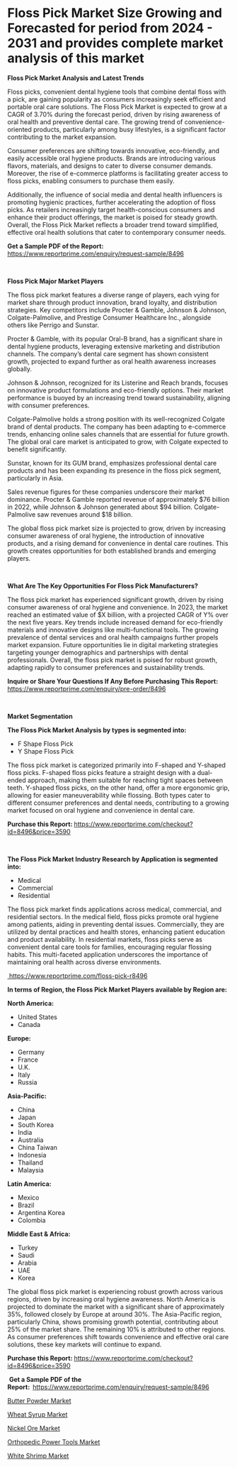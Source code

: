 <p><h1>Floss Pick Market Size Growing and Forecasted for period from 2024 - 2031 and provides complete market analysis of this market</h1></p><p><strong>Floss Pick Market Analysis and Latest Trends</strong></p>
<p><p>Floss picks, convenient dental hygiene tools that combine dental floss with a pick, are gaining popularity as consumers increasingly seek efficient and portable oral care solutions. The Floss Pick Market is expected to grow at a CAGR of 3.70% during the forecast period, driven by rising awareness of oral health and preventive dental care. The growing trend of convenience-oriented products, particularly among busy lifestyles, is a significant factor contributing to the market expansion.</p><p>Consumer preferences are shifting towards innovative, eco-friendly, and easily accessible oral hygiene products. Brands are introducing various flavors, materials, and designs to cater to diverse consumer demands. Moreover, the rise of e-commerce platforms is facilitating greater access to floss picks, enabling consumers to purchase them easily. </p><p>Additionally, the influence of social media and dental health influencers is promoting hygienic practices, further accelerating the adoption of floss picks. As retailers increasingly target health-conscious consumers and enhance their product offerings, the market is poised for steady growth. Overall, the Floss Pick Market reflects a broader trend toward simplified, effective oral health solutions that cater to contemporary consumer needs.</p></p>
<p><strong>Get a Sample PDF of the Report:&nbsp;</strong> <a href="https://www.reportprime.com/enquiry/request-sample/8496?utm_campaign=117&utm_medium=2&utm_source=Github&utm_content=ia&utm_term=10102024&utm_id=floss-pick">https://www.reportprime.com/enquiry/request-sample/8496</a></p>
<p>&nbsp;</p>
<p><strong>Floss Pick Major Market Players</strong></p>
<p><p>The floss pick market features a diverse range of players, each vying for market share through product innovation, brand loyalty, and distribution strategies. Key competitors include Procter & Gamble, Johnson & Johnson, Colgate-Palmolive, and Prestige Consumer Healthcare Inc., alongside others like Perrigo and Sunstar. </p><p>Procter & Gamble, with its popular Oral-B brand, has a significant share in dental hygiene products, leveraging extensive marketing and distribution channels. The company’s dental care segment has shown consistent growth, projected to expand further as oral health awareness increases globally. </p><p>Johnson & Johnson, recognized for its Listerine and Reach brands, focuses on innovative product formulations and eco-friendly options. Their market performance is buoyed by an increasing trend toward sustainability, aligning with consumer preferences.</p><p>Colgate-Palmolive holds a strong position with its well-recognized Colgate brand of dental products. The company has been adapting to e-commerce trends, enhancing online sales channels that are essential for future growth. The global oral care market is anticipated to grow, with Colgate expected to benefit significantly.</p><p>Sunstar, known for its GUM brand, emphasizes professional dental care products and has been expanding its presence in the floss pick segment, particularly in Asia. </p><p>Sales revenue figures for these companies underscore their market dominance. Procter & Gamble reported revenue of approximately $76 billion in 2022, while Johnson & Johnson generated about $94 billion. Colgate-Palmolive saw revenues around $18 billion. </p><p>The global floss pick market size is projected to grow, driven by increasing consumer awareness of oral hygiene, the introduction of innovative products, and a rising demand for convenience in dental care routines. This growth creates opportunities for both established brands and emerging players.</p></p>
<p>&nbsp;</p>
<p><strong>What Are The Key Opportunities For Floss Pick Manufacturers?</strong></p>
<p><p>The floss pick market has experienced significant growth, driven by rising consumer awareness of oral hygiene and convenience. In 2023, the market reached an estimated value of $X billion, with a projected CAGR of Y% over the next five years. Key trends include increased demand for eco-friendly materials and innovative designs like multi-functional tools. The growing prevalence of dental services and oral health campaigns further propels market expansion. Future opportunities lie in digital marketing strategies targeting younger demographics and partnerships with dental professionals. Overall, the floss pick market is poised for robust growth, adapting rapidly to consumer preferences and sustainability trends.</p></p>
<p><strong>Inquire or Share Your Questions If Any Before Purchasing This Report:</strong> <a href="https://www.reportprime.com/enquiry/pre-order/8496?utm_campaign=117&utm_medium=2&utm_source=Github&utm_content=ia&utm_term=10102024&utm_id=floss-pick">https://www.reportprime.com/enquiry/pre-order/8496</a></p>
<p>&nbsp;</p>
<p><strong>Market Segmentation</strong></p>
<p><strong>The Floss Pick Market Analysis by types is segmented into:</strong></p>
<p><ul><li>F Shape Floss Pick</li><li>Y Shape Floss Pick</li></ul></p>
<p><p>The floss pick market is categorized primarily into F-shaped and Y-shaped floss picks. F-shaped floss picks feature a straight design with a dual-ended approach, making them suitable for reaching tight spaces between teeth. Y-shaped floss picks, on the other hand, offer a more ergonomic grip, allowing for easier maneuverability while flossing. Both types cater to different consumer preferences and dental needs, contributing to a growing market focused on oral hygiene and convenience in dental care.</p></p>
<p><strong>Purchase this Report:&nbsp;</strong><a href="https://www.reportprime.com/checkout?id=8496&price=3590&utm_campaign=117&utm_medium=2&utm_source=Github&utm_content=ia&utm_term=10102024&utm_id=floss-pick">https://www.reportprime.com/checkout?id=8496&price=3590</a></p>
<p>&nbsp;</p>
<p><strong>The Floss Pick Market Industry Research by Application is segmented into:</strong></p>
<p><ul><li>Medical</li><li>Commercial</li><li>Residential</li></ul></p>
<p><p>The floss pick market finds applications across medical, commercial, and residential sectors. In the medical field, floss picks promote oral hygiene among patients, aiding in preventing dental issues. Commercially, they are utilized by dental practices and health stores, enhancing patient education and product availability. In residential markets, floss picks serve as convenient dental care tools for families, encouraging regular flossing habits. This multi-faceted application underscores the importance of maintaining oral health across diverse environments.</p></p>
<p><a href="https://www.reportprime.com/floss-pick-r8496?utm_campaign=117&utm_medium=2&utm_source=Github&utm_content=ia&utm_term=10102024&utm_id=floss-pick">&nbsp;https://www.reportprime.com/floss-pick-r8496</a></p>
<p><strong>In terms of Region, the Floss Pick Market Players available by Region are:</strong></p>
<p>
    <p> <strong> North America: </strong>
        <ul>
            <li>United States</li>
            <li>Canada</li>
        </ul>
        </p> 
    <p> <strong> Europe: </strong>
        <ul>
            <li>Germany</li>
            <li>France</li>
            <li>U.K.</li>
            <li>Italy</li>
            <li>Russia</li>
        </ul>
        </p> 
    <p> <strong> Asia-Pacific: </strong>
        <ul>
            <li>China</li>
            <li>Japan</li>
            <li>South Korea</li>
            <li>India</li>
            <li>Australia</li>
            <li>China Taiwan</li>
            <li>Indonesia</li>
            <li>Thailand</li>
            <li>Malaysia</li>
        </ul>
        </p> 
    <p> <strong> Latin America: </strong>
        <ul>
            <li>Mexico</li>
            <li>Brazil</li>
            <li>Argentina Korea</li>
            <li>Colombia</li>
        </ul>
        </p> 
    <p> <strong> Middle East & Africa: </strong>
        <ul>
            <li>Turkey</li>
            <li>Saudi</li>
            <li>Arabia</li>
            <li>UAE</li>
            <li>Korea</li>
        </ul>
    </p>
    </p>
<p><p>The global floss pick market is experiencing robust growth across various regions, driven by increasing oral hygiene awareness. North America is projected to dominate the market with a significant share of approximately 35%, followed closely by Europe at around 30%. The Asia-Pacific region, particularly China, shows promising growth potential, contributing about 25% of the market share. The remaining 10% is attributed to other regions. As consumer preferences shift towards convenience and effective oral care solutions, these key markets will continue to expand.</p></p>
<p><strong>Purchase this Report: </strong><a href="https://www.reportprime.com/checkout?id=8496&price=3590&utm_campaign=117&utm_medium=2&utm_source=Github&utm_content=ia&utm_term=10102024&utm_id=floss-pick">https://www.reportprime.com/checkout?id=8496&price=3590</a></p>
<p>&nbsp;<strong>Get a Sample PDF of the Report:&nbsp;&nbsp;</strong><a href="https://www.reportprime.com/enquiry/request-sample/8496?utm_campaign=117&utm_medium=2&utm_source=Github&utm_content=ia&utm_term=10102024&utm_id=floss-pick">https://www.reportprime.com/enquiry/request-sample/8496</a></p>
<p><strong></strong></p>
<p><p><a href="https://issuu.com/reportprime-2/docs/butter-powder-market-size-2030.pptx_29c8c585d72573?utm_campaign=117&utm_medium=2&utm_source=Github&utm_content=ia&utm_term=10102024&utm_id=floss-pick">Butter Powder Market</a></p><p><a href="https://issuu.com/reportprime-2/docs/wheat-syrup-market-size-2030.pptx_1cd79c1759cc89?utm_campaign=117&utm_medium=2&utm_source=Github&utm_content=ia&utm_term=10102024&utm_id=floss-pick">Wheat Syrup Market</a></p><p><a href="https://www.linkedin.com/pulse/nickel-ore-market-matrix-applications-steel-industryaerospace-8hikc?utm_campaign=117&utm_medium=2&utm_source=Github&utm_content=ia&utm_term=10102024&utm_id=floss-pick">Nickel Ore Market</a></p><p><a href="https://github.com/ryanbell8967/Market-Research-Report-List-1/blob/main/orthopedic-power-tools-market.md?utm_campaign=117&utm_medium=2&utm_source=Github&utm_content=ia&utm_term=10102024&utm_id=floss-pick">Orthopedic Power Tools Market</a></p><p><a href="https://www.linkedin.com/pulse/white-shrimp-market-shifts-strategic-analysis-2024-2031-data-pedia-qd5ic?utm_campaign=117&utm_medium=2&utm_source=Github&utm_content=ia&utm_term=10102024&utm_id=floss-pick">White Shrimp Market</a></p></p>